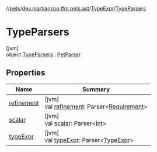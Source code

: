 //[pets](../../../../index.md)/[dev.martianzoo.tfm.pets.ast](../../index.md)/[TypeExpr](../index.md)/[TypeParsers](index.md)

# TypeParsers

[jvm]\
object [TypeParsers](index.md) : [PetParser](../../../dev.martianzoo.tfm.pets/-pet-parser/index.md)

## Properties

| Name | Summary |
|---|---|
| [refinement](refinement.md) | [jvm]<br>val [refinement](refinement.md): Parser&lt;[Requirement](../../-requirement/index.md)&gt; |
| [scalar](../../../dev.martianzoo.tfm.pets/-pet-parser/scalar.md) | [jvm]<br>val [scalar](../../../dev.martianzoo.tfm.pets/-pet-parser/scalar.md): Parser&lt;[Int](https://kotlinlang.org/api/latest/jvm/stdlib/kotlin/-int/index.html)&gt; |
| [typeExpr](type-expr.md) | [jvm]<br>val [typeExpr](type-expr.md): Parser&lt;[TypeExpr](../index.md)&gt; |
